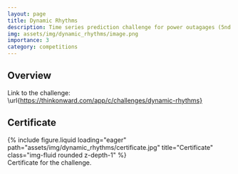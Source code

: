 ```yaml
---
layout: page
title: Dynamic Rhythms
description: Time series prediction challenge for power outagages (5nd place)
img: assets/img/dynamic_rhythms/image.png
importance: 3
category: competitions
---
```


## Overview

Link to the challenge: \url{https://thinkonward.com/app/c/challenges/dynamic-rhythms}

## Certificate

<div class="row">
    <div class="col-sm mt-5 mt-md-0">
        {% include figure.liquid loading="eager" path="assets/img/dynamic_rhythms/certificate.jpg" title="Certificate" class="img-fluid rounded z-depth-1" %}
				<div class="caption">
					Certificate for the challenge.
				</div>
    </div>
</div>
